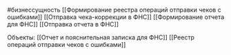 #бизнессущность 
[[Формирование реестра операций отправки чеков с ошибками]]
[[Отправка чека-коррекции в ФНС]]
[[Формирование отчета для ФНС]]
[[Отправка отчета в ФНС]]

Объекты:
[[Отчет и пояснительная записка для ФНС]]
[[Реестр операций отправки чеков с ошибками]]

